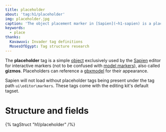 ```yaml
---
title: placeholder
about: 'tag:h1/placeholder'
img: placeholder.jpg
caption: 'The object placement marker in [Sapien](~h1-sapien) is a placeholder.'
keywords:
  - place
thanks:
  Kavawuvi: Invader tag definitions
  MosesOfEgypt: Tag structure research
---
```

The **placeholder** tag is a simple [object](~) exclusively used by the [Sapien](~h1-sapien) editor for interactive markers (not to be confused with [model markers](~gbxmodel#markers)), also called **gizmos**. Placeholders can reference a [gbxmodel](~) for their appearance.

Sapien will not load without placeholder tags being present under the tag path `ui\editor\markers`. These tags come with the editing kit's default tagset.

# Structure and fields

{% tagStruct "h1/placeholder" /%}
